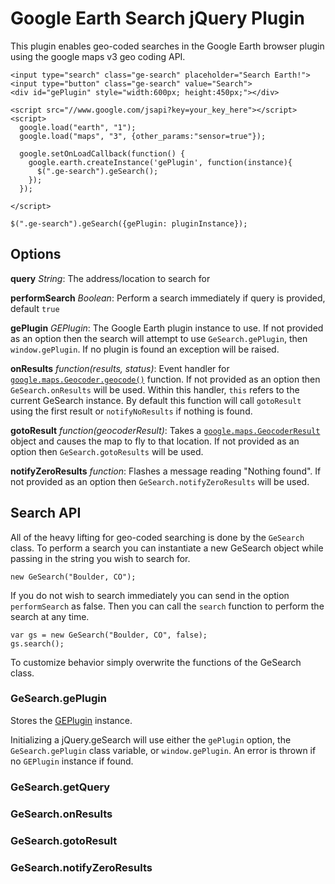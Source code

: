 Google Earth Search jQuery Plugin
=================================

This plugin enables geo-coded searches in the Google Earth browser plugin using the google maps v3 geo coding API.

    <input type="search" class="ge-search" placeholder="Search Earth!">
    <input type="button" class="ge-search" value="Search">
    <div id="gePlugin" style="width:600px; height:450px;"></div>

    <script src="//www.google.com/jsapi?key=your_key_here"></script>
    <script>
      google.load("earth", "1");
      google.load("maps", "3", {other_params:"sensor=true"});

      google.setOnLoadCallback(function() {
        google.earth.createInstance('gePlugin', function(instance){
          $(".ge-search").geSearch();
        });
      });

    </script>

`$(".ge-search").geSearch({gePlugin: pluginInstance});`


Options
-------

**query** _String_:  The address/location to search for

**performSearch** _Boolean_:  Perform a search immediately if query is provided, default `true`

**gePlugin** _GEPlugin_:  The Google Earth plugin instance to use. If not provided as an option then the search will attempt to use `GeSearch.gePlugin`, then `window.gePlugin`. If no plugin is found an exception will be raised.

**onResults** _function(results, status)_:  Event handler for [`google.maps.Geocoder.geocode()`](http://code.google.com/apis/maps/documentation/javascript/reference.html#Geocoder) function. If not provided as an option then `GeSearch.onResults` will be used. Within this handler, `this` refers to the current GeSearch instance. By default this function will call `gotoResult` using the first result or `notifyNoResults` if nothing is found.

**gotoResult** _function(geocoderResult)_:  Takes a [`google.maps.GeocoderResult`](http://code.google.com/apis/maps/documentation/javascript/reference.html#GeocoderResult) object and causes the map to fly to that location. If not provided as an option then `GeSearch.gotoResults` will be used.

**notifyZeroResults** _function_:  Flashes a message reading "Nothing found". If not provided as an option then `GeSearch.notifyZeroResults` will be used.


Search API
----------

All of the heavy lifting for geo-coded searching is done by the `GeSearch` class. To perform a search you can instantiate a new GeSearch object while passing in the string you wish to search for.

    new GeSearch("Boulder, CO");

If you do not wish to search immediately you can send in the option `performSearch` as false. Then you can call the `search` function to perform the search at any time.

    var gs = new GeSearch("Boulder, CO", false);
    gs.search();

To customize behavior simply overwrite the functions of the GeSearch class.

### GeSearch.gePlugin

Stores the [GEPlugin](http://code.google.com/apis/earth/documentation/reference/interface_g_e_plugin.html) instance.

Initializing a jQuery.geSearch will use either the `gePlugin` option, the `GeSearch.gePlugin` class variable, or `window.gePlugin`. An error is thrown if no `GEPlugin` instance if found.


### GeSearch.getQuery

### GeSearch.onResults

### GeSearch.gotoResult

### GeSearch.notifyZeroResults
